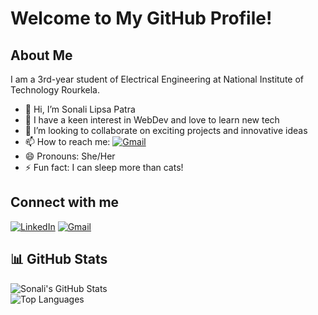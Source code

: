 # Welcome to My GitHub Profile! 



## About Me
I am a 3rd-year student of Electrical Engineering at National Institute of Technology Rourkela.

- 👋 Hi, I’m Sonali Lipsa Patra
- 👀 I have a keen interest in WebDev and love to learn new tech
- 💞️ I’m looking to collaborate on exciting projects and innovative ideas
- 📫 How to reach me: [![Gmail](https://img.shields.io/badge/-Email-c14438?style=flat&logo=Gmail&logoColor=white)](mailto:sonalipatra20.11.2003@gmail.com)
- 😄 Pronouns: She/Her
- ⚡ Fun fact: I can sleep more than cats!

## Connect with me
[![LinkedIn](https://img.shields.io/badge/-LinkedIn-blue?style=flat&logo=Linkedin&logoColor=white)](https://www.linkedin.com/in/sonali-lipsa-patra-b17195250/)
[![Gmail](https://img.shields.io/badge/-Email-c14438?style=flat&logo=Gmail&logoColor=white)](mailto:sonalipatra20.11.2003@gmail.com)

## 📊 GitHub Stats  

![Sonali's GitHub Stats](https://github-readme-stats.vercel.app/api?username=Sonalilipsa17375&show_icons=true&theme=radical)  
![Top Languages](https://github-readme-stats.vercel.app/api/top-langs/?username=Sonalilipsa17375&layout=compact&theme=radical)  





<!---
Sonalilipsa17375/Sonalilipsa17375 is a ✨ special ✨ repository because its `README.md` (this file) appears on your GitHub profile.
You can click the Preview link to take a look at your changes.
--->
